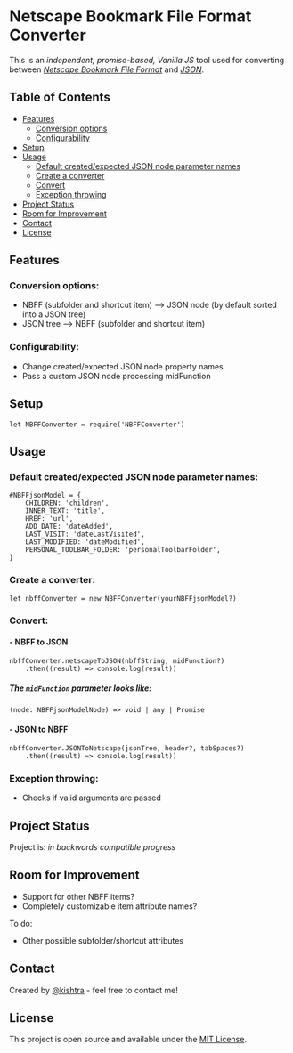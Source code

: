 # Netscape Bookmark File Format Converter

This is an *independent, promise-based, Vanilla JS* tool used for converting between [_Netscape Bookmark File Format_](https://docs.microsoft.com/en-us/previous-versions/windows/internet-explorer/ie-developer/platform-apis/aa753582(v=vs.85)) and [_JSON_](https://en.wikipedia.org/wiki/JSON).

## Table of Contents
* [Features](#features)
	* [Conversion options](#conversion-options)
	* [Configurability](#configurability)
* [Setup](#setup)
* [Usage](#usage)
	* [Default created/expected JSON node parameter names](#default-createdexpected-json-node-parameter-names)
	* [Create a converter](#create-a-converter)
	* [Convert](#convert)
	* [Exception throwing](#exception-throwing)
* [Project Status](#project-status)
* [Room for Improvement](#room-for-improvement)
* [Contact](#contact)
* [License](#license)

## Features
### Conversion options:
- NBFF (subfolder and shortcut item) --> JSON node (by default sorted into a JSON tree)
- JSON tree --> NBFF (subfolder and shortcut item)

### Configurability:
- Change created/expected JSON node property names
- Pass a custom JSON node processing midFunction

## Setup
```
let NBFFConverter = require('NBFFConverter')
```

## Usage
### Default created/expected JSON node parameter names:
```
#NBFFjsonModel = {
	CHILDREN: 'children',
	INNER_TEXT: 'title',
	HREF: 'url',
	ADD_DATE: 'dateAdded',
	LAST_VISIT: 'dateLastVisited',
	LAST_MODIFIED: 'dateModified',
	PERSONAL_TOOLBAR_FOLDER: 'personalToolbarFolder',
}
```
### Create a converter:
```
let nbffConverter = new NBFFConverter(yourNBFFjsonModel?)
```
### Convert:
#### - NBFF to JSON
```
nbffConverter.netscapeToJSON(nbffString, midFunction?)
	.then((result) => console.log(result))
```
##### The `midFunction` parameter looks like:
`(node: NBFFjsonModelNode) => void | any | Promise` 
#### - JSON to NBFF
```
nbffConverter.JSONToNetscape(jsonTree, header?, tabSpaces?)
	.then((result) => console.log(result))
```
### Exception throwing:
- Checks if valid arguments are passed
## Project Status
Project is: _in backwards compatible progress_

## Room for Improvement
- Support for other NBFF items?
- Completely customizable item attribute names?

To do:
- Other possible subfolder/shortcut attributes

## Contact
Created by [@kishtra](https://github.com/kishtra) - feel free to contact me!


## License
This project is open source and available under the [MIT License](https://choosealicense.com/licenses/mit/).
